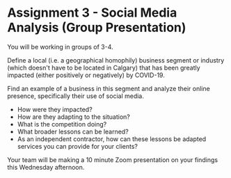 # Assignment 3 - Social Media Analysis (Group Presentation)
You will be working in groups of 3-4.

Define a local (i.e. a geographical homophily) business segment or industry (which doesn't have to be located in Calgary) that has been greatly impacted (either positively or negatively) by COVID-19. 

Find an example of a business in this segment and analyze their online presence, specifically their use of social media.
- How were they impacted?
- How are they adapting to the situation? 
- What is the competition doing? 
- What broader lessons can be learned?
- As an independent contractor, how can these lessons be adapted services you can provide for your clients?

Your team will be making a 10 minute Zoom presentation on your findings this Wednesday afternoon.